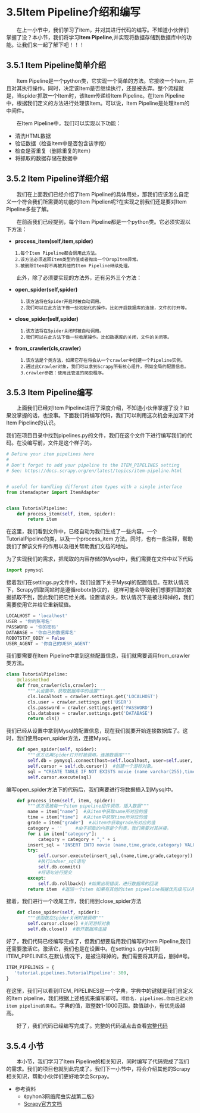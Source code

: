 # 3.5Item Pipeline介绍和编写

&emsp;&emsp;在上一小节中，我们学习了item，并对其进行代码的编写。不知道小伙伴们掌握了没？本小节，我们将学习**Item 
Pipeline**,并实现将数据存储到数据库中的功能。让我们来一起了解下吧！！！

## 3.5.1 Item Pipeline简单介绍

&emsp;&emsp;Item Pipeline是一个python类，它实现一个简单的方法。它接收一个Item,
并且对其执行操作。同时，决定该Item是否继续执行，还是被丢弃。整个流程就是，当spider抓取一个Item时，该Item传递给Item 
Pipeline。在Item Pipeline中，根据我们定义的方法进行处理该Item。可以说，Item Pipeline是处理item的中间件。

&emsp;&emsp;在Item Pipeline中，我们可以实现以下功能：

- 清洗HTML数据
- 验证数据（检查Item中是否包含该字段）
- 检查是否重复（删除重复的Item）
- 将抓取的数据存储在数据中

## 3.5.2 Item Pipeline详细介绍

&emsp;&emsp;我们在上面我们已经介绍了Item Pipeline的具体用处，那我们应该怎么自定义一个符合我们所需要的功能的Item 
Pipelien呢?在实现之前我们还是要对Item Pipeline多些了解。

&emsp;&emsp;在前面我们已经提到，每个Item Pipeline都是一个python类。它必须实现以下方法：

- **process_item(self,item,spider)**

      1.每个Item Pipeline都会调用此方法。
      2.该方法必须返回Item类型的值或者抛出一个DropItem异常。
      3.被删除Item将不再被其他的Item Pipeline继续处理。

&emsp;&emsp;此外，除了必须要实现的方法外，还有另外三个方法：
- **open_spider(self,spider)**

        1.该方法将在Spider开启时被自动调用。
        2.我们可以在此方法下做一些初始化的操作。比如开启数据库的连接，文件的打开等。
- **close_spider(self,spider)**

        1.该方法将在Spider关闭时被自动调用。
        2.我们可以在此方法下做一些收尾操作。比如数据库的关闭，文件的关闭等。
- **from_crawler(cls,crawler)**

        1.该方法是个类方法，如果它存在将会从一个crawler中创建一个Pipeline实例。
        2.通过此Crawler对象，我们可以拿到Scrapy所有核心组件，例如全局的配置信息。
        3.crawler参数：使用此管道的爬虫程序。

## 3.5.3 Item Pipeline编写
&emsp;&emsp;上面我们已经对Item 
Pipeline进行了深度介绍，不知道小伙伴掌握了没？如果没掌握的话，也没事。下面我们将编写代码，我们可以利用这次机会来加深下对Item 
Pipeline的认识。

我们在项目目录中找到pipelines.py的文件，我们在这个文件下进行编写我们的代码。在没编写前，文件是这个样子的。
```python
# Define your item pipelines here
#
# Don't forget to add your pipeline to the ITEM_PIPELINES setting
# See: https://docs.scrapy.org/en/latest/topics/item-pipeline.html


# useful for handling different item types with a single interface
from itemadapter import ItemAdapter


class TutorialPipeline:
    def process_item(self, item, spider):
        return item
```
在这里，我们看到文件中，已经自动为我们生成了一些内容。一个TutorialPipeline的类，以及一个process_item
方法。同时，也有一些注释，帮助我们了解该文件的作用以及相关帮助我们文档的地址。

为了实现我们的需求，把爬取的内容存储的Mysql中，我们需要在文件中以下代码
```python
import pymysql
```
接着我们在settings.py文件中，我们设置下关于Mysql的配置信息。在默认情况下，Scrapy抓取网站时是遵循robotx协议的，
这样可能会导致我们想要抓取的数据抓取不到，因此我们把它给关闭。设置请求头，默认情况下是被注释掉的，我们需要使用它并给它重新赋值。
```python
LOCALHOST = 'localhost'
USER = '你的账号名'
PASSWORD = '你的密码'
DATABASE = '你自己的数据库名'
ROBOTSTXT_OBEY = False
USER_AGENT = '你自己的UESR_AGENT'
```
我们要需要在Item Pipeline中拿到这些配置信息，我们就需要调用from_crawler类方法。
```python
class TutorialPipeline:
    @classmethod
    def from_crawler(cls,crawler):
        """从设置中，获取数据库中的设置"""
        cls.localhost = crawler.settings.get('LOCALHOST')
        cls.user = crawler.settings.get('USER')
        cls.password = crawler.settings.get('PASSWORD')
        cls.database = crawler.settings.get('DATABASE')
        return cls()
```
我们已经从设置中拿到Mysql的配置信息，现在我们就要开始连接数据库了。这时，我们使用open_spider方法，连接Mysql。
```python
    def open_spider(self, spider):
        """该方法再Spider打开时被调用，连接数据库"""
        self.db = pymysql.connect(host=self.localhost, user=self.user, password=self.password,database=self.database)
        self.cursor = self.db.cursor()  #创建一个游标对象。
        sql = "CREATE TABLE IF NOT EXISTS movie (name varchar(255),time varchar(255),grade char(8),category varchar(255))"#编写sql语句，在scrapytutorial数据库中movie表中创建字段名
        self.cursor.execute(sql)
```
编写open_spider方法下的代码后，我们需要进行将数据插入到Mysql中。
```python
    def process_item(self, item, spider):
        """该方法被每一个item pipeline组件调用，插入数据"""
        name = item["name"]  #从item中获取name所对应的值
        time = item["time"]  #从item中获取time所对应的值
        grade = item["grade"]  #从item中获取grade所对应的值
        category = ''     #由于抓取的内容是个列表，我们需要对其拼接。
        for i in item["category"]:
            category = category + "," + i
        insert_sql = 'INSERT INTO movie (name,time,grade,category) VALUES (%s,%s,%s,%s)'
        try:
            self.cursor.execute(insert_sql,(name,time,grade,category))  
            #执行indser_sql语句
            self.db.commit()
            #将语句进行提交
        except:
            self.db.rollback() #如果出现错误，进行数据库的回滚
        return item  #返回一个item 如果有其他的item pipeeline根据优先级可以再处理该item
```
接着，我们进行一个收尾工作，我们用到close_spider方法
```python
    def close_spider(self, spider):
        """该函数在Spider关闭时被调用"""
        self.cursor.close() #关闭游标对象
        self.db.close()  #断开数据库连接
```
好了，我们代码已经编写完成了，但我们想要启用我们编写的Item Pipeline,我们还需要激活它。激活它，我们也是在设置中。在settings.
py中找到ITEM_PIPELINES,在默认情况下，是被注释掉的。我们需要将其开启，删掉#号。
```python
ITEM_PIPELINES = {
   'tutorial.pipelines.TutorialPipeline': 300,
}
```
在这里，我们可以看到ITEM_PIPELINES是一个字典，字典中的键就是我们自定义的Item pipeline，我们根据上述格式来编写即可。`项目名.
pipelines.你自己定义的item pipeline的类名`。字典的值，取整数1-1000范围。数值越小，有优先级越高。

&emsp;&emsp;好了，我们代码已经编写完成了。完整的代码请点击查看[完整代码](https://xiaobi891292.github.io/web-crawler/#/codes/ch03/pipelines.md)

## 3.5.4 小节
&emsp;&emsp;本小节，我们学习了Item 
Pipeline的相关知识，同时编写了代码完成了我们的需求。我们的项目也就到此完成了。我们下一小节中，将会介绍其他的Scrapy
相关知识，帮助小伙伴们更好地学会Scrpay。

- 参考资料
  - 《pyhon3网络爬虫实战第二版》
  - [Scrapy官方文档](https://docs.scrapy.org/en/2.5/)